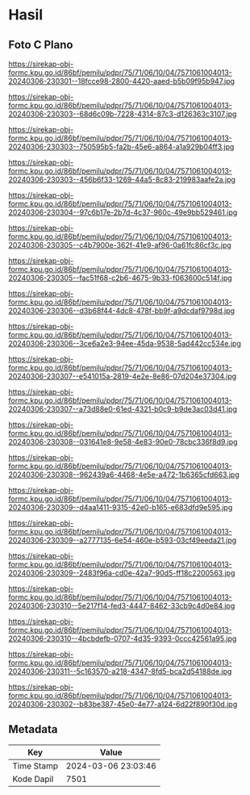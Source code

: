 # Hasil

## Foto C Plano

https://sirekap-obj-formc.kpu.go.id/86bf/pemilu/pdpr/75/71/06/10/04/7571061004013-20240306-230301--18fcce98-2800-4420-aaed-b5b09f95b947.jpg

https://sirekap-obj-formc.kpu.go.id/86bf/pemilu/pdpr/75/71/06/10/04/7571061004013-20240306-230303--68d6c09b-7228-4314-87c3-d126363c3107.jpg

https://sirekap-obj-formc.kpu.go.id/86bf/pemilu/pdpr/75/71/06/10/04/7571061004013-20240306-230303--750595b5-fa2b-45e6-a864-a1a929b04ff3.jpg

https://sirekap-obj-formc.kpu.go.id/86bf/pemilu/pdpr/75/71/06/10/04/7571061004013-20240306-230303--456b6f33-1269-44a5-8c83-219983aafe2a.jpg

https://sirekap-obj-formc.kpu.go.id/86bf/pemilu/pdpr/75/71/06/10/04/7571061004013-20240306-230304--97c6b17e-2b7d-4c37-960c-49e9bb529461.jpg

https://sirekap-obj-formc.kpu.go.id/86bf/pemilu/pdpr/75/71/06/10/04/7571061004013-20240306-230305--c4b7900e-362f-41e9-af96-0a61fc86cf3c.jpg

https://sirekap-obj-formc.kpu.go.id/86bf/pemilu/pdpr/75/71/06/10/04/7571061004013-20240306-230305--fac51f68-c2b6-4675-9b33-f063600c514f.jpg

https://sirekap-obj-formc.kpu.go.id/86bf/pemilu/pdpr/75/71/06/10/04/7571061004013-20240306-230306--d3b68f44-4dc8-478f-bb9f-a9dcdaf9798d.jpg

https://sirekap-obj-formc.kpu.go.id/86bf/pemilu/pdpr/75/71/06/10/04/7571061004013-20240306-230306--3ce6a2e3-94ee-45da-9538-5ad442cc534e.jpg

https://sirekap-obj-formc.kpu.go.id/86bf/pemilu/pdpr/75/71/06/10/04/7571061004013-20240306-230307--e541015a-2819-4e2e-8e86-07d204e37304.jpg

https://sirekap-obj-formc.kpu.go.id/86bf/pemilu/pdpr/75/71/06/10/04/7571061004013-20240306-230307--a73d88e0-61ed-4321-b0c9-b9de3ac03d41.jpg

https://sirekap-obj-formc.kpu.go.id/86bf/pemilu/pdpr/75/71/06/10/04/7571061004013-20240306-230308--031641e8-9e58-4e83-90e0-78cbc336f8d9.jpg

https://sirekap-obj-formc.kpu.go.id/86bf/pemilu/pdpr/75/71/06/10/04/7571061004013-20240306-230308--962439a6-4468-4e5e-a472-1b6365cfd663.jpg

https://sirekap-obj-formc.kpu.go.id/86bf/pemilu/pdpr/75/71/06/10/04/7571061004013-20240306-230309--d4aa1411-9315-42e0-b165-e683dfd9e595.jpg

https://sirekap-obj-formc.kpu.go.id/86bf/pemilu/pdpr/75/71/06/10/04/7571061004013-20240306-230309--a2777135-6e54-460e-b593-03cf49eeda21.jpg

https://sirekap-obj-formc.kpu.go.id/86bf/pemilu/pdpr/75/71/06/10/04/7571061004013-20240306-230309--2483f96a-cd0e-42a7-90d5-ff18c2200563.jpg

https://sirekap-obj-formc.kpu.go.id/86bf/pemilu/pdpr/75/71/06/10/04/7571061004013-20240306-230310--5e217f14-fed3-4447-8462-33cb9c4d0e84.jpg

https://sirekap-obj-formc.kpu.go.id/86bf/pemilu/pdpr/75/71/06/10/04/7571061004013-20240306-230310--4bcbdefb-0707-4d35-9393-0ccc42561a95.jpg

https://sirekap-obj-formc.kpu.go.id/86bf/pemilu/pdpr/75/71/06/10/04/7571061004013-20240306-230311--5c163570-a218-4347-8fd5-bca2d54188de.jpg

https://sirekap-obj-formc.kpu.go.id/86bf/pemilu/pdpr/75/71/06/10/04/7571061004013-20240306-230302--b83be387-45e0-4e77-a124-6d22f890f30d.jpg


## Metadata

| Key        | Value               |
| ---------- | ------------------- |
| Time Stamp | 2024-03-06 23:03:46 |
| Kode Dapil | 7501                |




